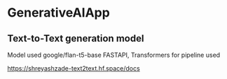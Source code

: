 # GenerativeAIApp
## Text-to-Text generation model

Model used google/flan-t5-base
FASTAPI, Transformers for pipeline used

https://shreyashzade-text2text.hf.space/docs
